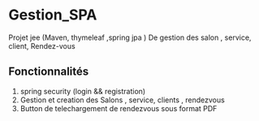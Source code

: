 # Gestion_SPA
Projet jee (Maven, thymeleaf ,spring jpa ) De  gestion des salon , service, client, Rendez-vous
## Fonctionnalités
1. spring security (login && registration)
2. Gestion et creation des Salons , service, clients , rendezvous
3. Button de telechargement de rendezvous sous format PDF
